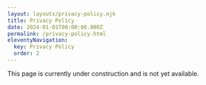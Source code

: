 ```yaml
---
layout: layouts/privacy-policy.njk
title: Privacy Policy
date: 2024-01-01T00:00:00.000Z
permalink: /privacy-policy.html
eleventyNavigation:
  key: Privacy Policy
  order: 2
---
```


This page is currently under construction and is not yet available.
